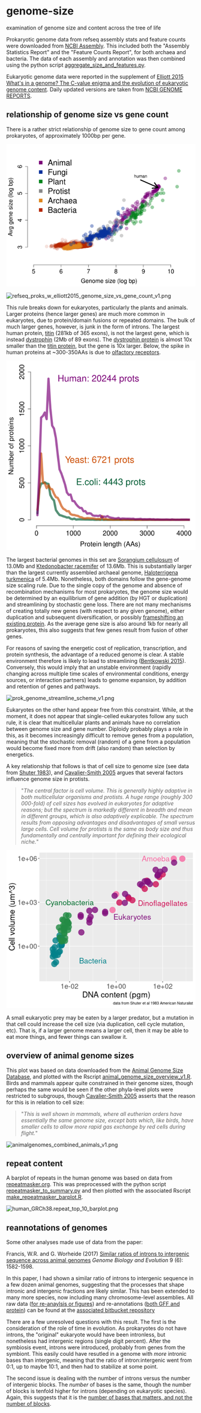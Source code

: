 # genome-size #
examination of genome size and content across the tree of life

Prokaryotic genome data from refseq assembly stats and feature counts were downloaded from [NCBI Assembly](https://www.ncbi.nlm.nih.gov/assembly/). This included both the "Assembly Statistics Report" and the "Feature Counts Report", for both archaea and bacteria. The data of each assembly and annotation was then combined using the python script [aggregate_size_and_features.py](https://github.com/wrf/genome-size/blob/master/aggregate_size_and_features.py).

Eukaryotic genome data were reported in the supplement of [Elliott 2015 What's in a genome? The C-value enigma and the evolution of eukaryotic genome content](https://doi.org/10.1098/rstb.2014.0331). Daily updated versions are taken from [NCBI GENOME REPORTS](https://ftp.ncbi.nlm.nih.gov/genomes/GENOME_REPORTS/).

## relationship of genome size vs gene count ##
There is a rather strict relationship of genome size to gene count among prokaryotes, of approximately 1000bp per gene. 

![refseq_proks_w_elliott2015_genome_size_vs_gene_size_v1.png](https://github.com/wrf/genome-size/blob/master/images/refseq_proks_w_elliott2015_genome_size_vs_gene_size_v1.png)

![refseq_proks_w_elliott2015_genome_size_vs_gene_count_v1.png](https://github.com/wrf/genome-size/blob/master/images/refseq_proks_w_elliott2015_genome_size_vs_gene_count_v1.png)

This rule breaks down for eukaryotes, particularly the plants and animals. Larger proteins (hence larger genes) are much more common in eukaryotes, due to protein/domain fusions or repeated domains. The bulk of much larger genes, however, is junk in the form of introns. The largest human protein, [titin](https://www.ncbi.nlm.nih.gov/gene/7273) (281kb of 365 exons), is not the largest gene, which is instead [dystrophin](https://www.ncbi.nlm.nih.gov/gene/1756) (2Mb of 89 exons). The [dystrophin protein](https://www.uniprot.org/uniprot/P11532) is almost 10x smaller than the [titin protein](https://www.uniprot.org/uniprot/Q8WZ42), but the gene is 10x larger. Below, the spike in human proteins at ~300-350AAs is due to [olfactory receptors](https://www.uniprot.org/uniprot/?query=olfactory%20receptor&fil=reviewed%3Ayes+AND+organism%3A%22Homo+sapiens+%28Human%29+%5B9606%5D%22&sort=score).

![comparative_protein_size_plot_v1.png](https://github.com/wrf/genome-size/blob/master/images/comparative_protein_size_plot_v1.png)

The largest bacterial genomes in this set are [Sorangium cellulosum](https://www.ncbi.nlm.nih.gov/assembly/GCF_000067165.1) of 13.0Mb and [Ktedonobacter racemifer](https://www.ncbi.nlm.nih.gov/assembly/GCF_000178855.1) of 13.6Mb. This is substantially larger than the largest currently assembled archaeal genome, [Haloterrigena turkmenica](https://www.ncbi.nlm.nih.gov/assembly/GCF_000025325.1) of 5.4Mb. Nonetheless, both domains follow the gene-genome size scaling rule. Due to the single copy of the genome and absence of recombination mechanisms for most prokaryotes, the genome size would be determined by an equilibrium of gene addition (by HGT or duplication) and streamlining by stochastic gene loss. There are not many mechanisms of creating totally new genes (with respect to any given genome), either duplication and subsequent diversification, or possibly [frameshifting an existing protein](https://doi.org/10.1073/pnas.81.8.2421). As the average gene size is also around 1kb for nearly all prokaryotes, this also suggests that few genes result from fusion of other genes.

For reasons of saving the energetic cost of replication, transcription, and protein synthesis, the advantage of a reduced genome is clear. A stable environment therefore is likely to lead to streamlining ([Bentkowski 2015](https://doi.org/10.1093/gbe/evv148)). Conversely, this would imply that an unstable environment (rapidly changing across multiple time scales of environmental conditions, energy sources, or interaction partners) leads to genome expansion, by addition and retention of genes and pathways.

![prok_genome_streamline_scheme_v1.png](https://github.com/wrf/genome-size/blob/master/images/prok_genome_streamline_scheme_v1.png)

Eukaryotes on the other hand appear free from this constraint. While, at the moment, it does not appear that single-celled eukaryotes follow any such rule, it is clear that multicellular plants and animals have no correlation between genome size and gene number. Diploidy probably plays a role in this, as it becomes increasingly difficult to remove genes from a population, meaning that the stochastic removal (random) of a gene from a population would become fixed more from drift (also random) than selection by energetics.

A key relationship that follows is that of cell size to genome size (see data from [Shuter 1983](https://doi.org/10.1086/284116)), and [Cavalier-Smith 2005](https://doi.org/10.1093/aob/mci010) argues that several factors influence genome size in protists.

> "*The central factor is cell volume. This is generally highly adaptive in both multicellular organisms and protists. A huge range (roughly 300 000-fold) of cell sizes has evolved in eukaryotes for adaptive reasons; but the spectrum is markedly different in breadth and mean in different groups, which is also adaptively explicable. The spectrum results from opposing advantages and disadvantages of small versus large cells. Cell volume for protists is the same as body size and thus fundamentally and centrally important for defining their ecological niche.*"

![shuter_1983_figure_1.png](https://github.com/wrf/genome-size/blob/master/images/shuter_1983_figure_1.png)

A small eukaryotic prey may be eaten by a larger predator, but a mutation in that cell could increase the cell size (via duplication, cell cycle mutation, etc). That is, if a larger genome means a larger cell, then it may be able to eat more things, and fewer things can swallow it.


## overview of animal genome sizes ##
This plot was based on data downloaded from the [Animal Genome Size Database](http://www.genomesize.com/), and plotted with the Rscript [animal_genome_size_overview_v1.R](https://github.com/wrf/genome-size/blob/master/animal_genome_size_overview_v1.R). Birds and mammals appear quite constrained in their genome sizes, though perhaps the same would be seen if the other phyla-level plots were restricted to subgroups, though [Cavalier-Smith 2005](https://doi.org/10.1093/aob/mci010) asserts that the reason for this is in relation to cell size:

> "*This is well shown in mammals, where all eutherian orders have essentially the same genome size, except bats which, like birds, have smaller cells to allow more rapid gas exchange by red cells during flight.*"

![animalgenomes_combined_animals_v1.png](https://github.com/wrf/genome-size/blob/master/images/animalgenomes_combined_animals_v1.png)

## repeat content ##
A barplot of repeats in the human genome was based on data from [repeatmasker.org](http://repeatmasker.org/species/hg.html). This was preprocessed with the python script [repeatmasker_to_summary.py](https://github.com/wrf/genome-size/blob/master/repeatmasker_to_summary.py) and then plotted with the associated Rscript [make_repeatmasker_barplot.R](https://github.com/wrf/genome-size/blob/master/make_repeatmasker_barplot.R).

![human_GRCh38.repeat_top_10_barplot.png](https://github.com/wrf/genome-size/blob/master/images/human_GRCh38.repeat_top_10_barplot.png)

## reannotations of genomes ##
Some other analyses made use of data from the paper:

Francis, W.R. and G. Worheide (2017) [Similar ratios of introns to intergenic sequence across animal genomes](https://academic.oup.com/gbe/article-lookup/doi/10.1093/gbe/evx103) *Genome Biology and Evolution* 9 (6): 1582-1598.

In this paper, I had shown a similar ratio of introns to intergenic sequence in a few dozen animal genomes, suggesting that the processes that shape intronic and intergenic fractions are likely similar. This has been extended to many more species, now including many chromosome-level assemblies. All raw data ([for re-anaylsis or figures](https://bitbucket.org/wrf/genome-reannotations/src)) and re-annotations ([both GFF and protein](https://bitbucket.org/wrf/genome-reannotations/downloads)) can be found at the [associated bitbucket repository](https://bitbucket.org/wrf/genome-reannotations/overview)

There are a few unresolved questions with this result. The first is the consideration of the role of time in evolution. As prokaryotes do not have introns, the "original" eukaryote would have been intronless, but nonetheless had intergenic regions (single digit percent). After the symbiosis event, introns were introduced, probably from genes from the symbiont. This easily could have resutled in a genome with *more* intronic bases than intergenic, meaning that the ratio of intron:intergenic went from 0:1, up to maybe 10:1, and then had to stabilize at some point.

The second issue is dealing with the number of introns versus the number of intergenic blocks. The *number* of bases is the same, though the number of blocks is tenfold higher for introns (depending on eukaryotic species). Again, this suggests that it is the [number of bases that matters, and not the number of blocks](https://github.com/wrf/misc-analyses/tree/master/intron_evolution).

